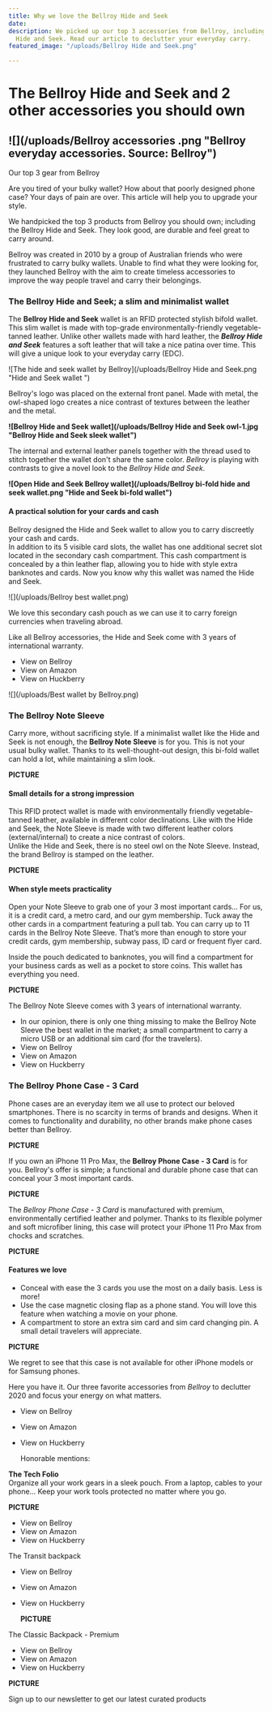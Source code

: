 ```yaml
---
title: Why we love the Bellroy Hide and Seek
date: 
description: We picked up our top 3 accessories from Bellroy, including the Bellroy
  Hide and Seek. Read our article to declutter your everyday carry.
featured_image: "/uploads/Bellroy Hide and Seek.png"

---
```

# The Bellroy Hide and Seek and 2 other accessories you should own

## ![](/uploads/Bellroy accessories .png "Bellroy everyday accessories. Source: Bellroy")

Our top 3 gear from Bellroy

Are you tired of your bulky wallet? How about that poorly designed phone case? Your days of pain are over. This article will help you to upgrade your style.

We handpicked the top 3 products from Bellroy you should own; including the Bellroy Hide and Seek. They look good, are durable and feel great to carry around.

Bellroy was created in 2010 by a group of Australian friends who were frustrated to carry bulky wallets. Unable to find what they were looking for, they launched Bellroy with the aim to create timeless accessories to improve the way people travel and carry their belongings.

### The Bellroy Hide and Seek; a slim and minimalist wallet

The **Bellroy Hide and Seek** wallet is an RFID protected stylish bifold wallet. This slim wallet is made with top-grade environmentally-friendly vegetable-tanned leather. Unlike other wallets made with hard leather, the **_Bellroy Hide and Seek_** features a soft leather that will take a nice patina over time. This will give a unique look to your everyday carry (EDC).

![The hide and seek wallet by Bellroy](/uploads/Bellroy Hide and Seek.png "Hide and Seek wallet ")

Bellroy's logo was placed on the external front panel. Made with metal, the owl-shaped logo creates a nice contrast of textures between the leather and the metal.

**![Bellroy Hide and Seek wallet](/uploads/Bellroy Hide and Seek owl-1.jpg "Bellroy Hide and Seek sleek wallet")**

The internal and external leather panels together with the thread used to stitch together the wallet don't share the same color. _Bellroy_ is playing with contrasts to give a novel look to the _Bellroy_ _Hide and Seek_.

**![Open Hide and Seek Bellroy wallet](/uploads/Bellroy bi-fold hide and seek wallet.png "Hide and Seek bi-fold wallet")**

#### A practical solution for your cards and cash

Bellroy designed the Hide and Seek wallet to allow you to carry discreetly your cash and cards.  
In addition to its 5 visible card slots, the wallet has one additional secret slot located in the secondary cash compartment. This cash compartment is concealed by a thin leather flap, allowing you to hide with style extra banknotes and cards. Now you know why this wallet was named the Hide and Seek.

![](/uploads/Bellroy best wallet.png)

We love this secondary cash pouch as we can use it to carry foreign currencies when traveling abroad.

Like all Bellroy accessories, the Hide and Seek come with 3 years of international warranty.

* View on Bellroy
* View on Amazon
* View on Huckberry

![](/uploads/Best wallet by Bellroy.png)

### The Bellroy Note Sleeve

Carry more, without sacrificing style. If a minimalist wallet like the Hide and Seek is not enough, the **Bellroy Note Sleeve** is for you. This is not your usual bulky wallet. Thanks to its well-thought-out design, this bi-fold wallet can hold a lot, while maintaining a slim look.

**PICTURE**

#### Small details for a strong impression

This RFID protect wallet is made with environmentally friendly vegetable-tanned leather, available in different color declinations. Like with the Hide and Seek, the Note Sleeve is made with two different leather colors (external/internal) to create a nice contrast of colors.  
Unlike the Hide and Seek, there is no steel owl on the Note Sleeve. Instead, the brand Bellroy is stamped on the leather.

**PICTURE**

#### When style meets practicality

Open your Note Sleeve to grab one of your 3 most important cards... For us, it is a credit card, a metro card, and our gym membership. Tuck away the other cards in a compartment featuring a pull tab. You can carry up to 11 cards in the Bellroy Note Sleeve. That’s more than enough to store your credit cards, gym membership, subway pass, ID card or frequent flyer card.

Inside the pouch dedicated to banknotes, you will find a compartment for your business cards as well as a pocket to store coins. This wallet has everything you need.

**PICTURE**

The Bellroy Note Sleeve comes with 3 years of international warranty.

* In our opinion, there is only one thing missing to make the Bellroy Note Sleeve the best wallet in the market; a small compartment to carry a micro USB or an additional sim card (for the travelers).
* View on Bellroy
* View on Amazon
* View on Huckberry

### The Bellroy Phone Case - 3 Card

Phone cases are an everyday item we all use to protect our beloved smartphones. There is no scarcity in terms of brands and designs. When it comes to functionality and durability, no other brands make phone cases better than Bellroy.

**PICTURE**

If you own an iPhone 11 Pro Max, the **Bellroy Phone Case - 3 Card** is for you. Bellroy's offer is simple; a functional and durable phone case that can conceal your 3 most important cards.

**PICTURE**

The _Bellroy Phone Case - 3 Card_ is manufactured with premium, environmentally certified leather and polymer. Thanks to its flexible polymer and soft microfiber lining, this case will protect your iPhone 11 Pro Max from chocks and scratches.

**PICTURE**

#### Features we love

* Conceal with ease the 3 cards you use the most on a daily basis. Less is more!
* Use the case magnetic closing flap as a phone stand. You will love this feature when watching a movie on your phone.
* A compartment to store an extra sim card and sim card changing pin. A small detail travelers will appreciate.

**PICTURE**

We regret to see that this case is not available for other iPhone models or for Samsung phones.

Here you have it. Our three favorite accessories from _Bellroy_ to declutter 2020 and focus your energy on what matters.

* View on Bellroy
* View on Amazon
* View on Huckberry

  Honorable mentions:

**The Tech Folio**  
Organize all your work gears in a sleek pouch. From a laptop, cables to your phone... Keep your work tools protected no matter where you go.

**PICTURE**

* View on Bellroy
* View on Amazon
* View on Huckberry

The Transit backpack

* View on Bellroy
* View on Amazon
* View on Huckberry

  **PICTURE**

The Classic Backpack - Premium

* View on Bellroy
* View on Amazon
* View on Huckberry

**PICTURE**

Sign up to our newsletter to get our latest curated products